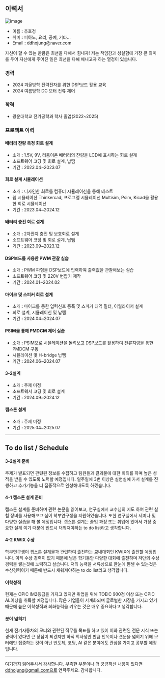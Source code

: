 ## 이력서
![image](https://github.com/user-attachments/assets/7653e694-0508-46ac-be56-154cdf8ca9de)

* 이름 : 추호정
* 취미 : 피아노, 요리, 공예, 기타...
* Email : ddhojung@naver.com

자신이 할 수 있는 만큼은 최선을 다해서 힘내자! 저는 책임감과 성실함에 가장 큰 의미를 두어 자신에게 주어진 일은 최선을 다해 해내고자 하는 열정이 있습니다.
### 경력
* 2024 겨울방학 전력전자를 위한 DSP보드 활용 교육  
* 2024 여름방학 DC 모터 전류 제어

### 학력
* 광운대학교 전기공학과 학사 졸업(2022~2025)

### 프로젝트 이력
#### 배터리 잔량 측정 회로 설계
* 소개 : 1.5V, 9V, 리튬이온 배터리의 잔량을 LCD에 표시하는 회로 설계
* 소프트웨어 코딩 및 회로 설계, 납땜
* 기간 : 2023.04~2023.07

#### 회로 설계 시뮬레이션
* 소개 : 디자인한 회로를 컴퓨터 시뮬레이션을 통해 테스트
* 웹 시뮬레이션 Thinkercad, 프로그램 시뮬레이션 Multisim, Psim, Kicad을 활용한 회로 시뮬레이션
* 기간 : 2023.04~2024.12

#### 배터리 충전 회로 설계
* 소개 : 2차전지 충전 및 보호회로 설계
* 소프트웨어 코딩 및 회로 설계, 납땜
* 기간 : 2023.09~2023.12

#### DSP보드를 사용한 PWM 관찰 실습
* 소개 : PWM 파형을 DSP보드에 입력하여 출력값을 관찰해보는 실습
* 소프트웨어 코딩 및 220V 변압기 제작
* 기간 : 2024.01~2024.02

#### 마이크 및 스피커 회로 설계
* 소개 : 마이크를 동한 입력신호 증폭 및 스피커 대역 필터, 이퀄라이저 설계
* 회로 설계, 시뮬레이션 및 납땜
* 기간 : 2024.04~2024.07

#### PSIM을 통해 PMDCM 제어 실습
* 소개 : PSIM으로 시뮬레이션을 돌려보고 DSP보드를 활용하여 전류지령을 통한 PMDCM 구동
* 시뮬레이션 및 H-bridge 납땜
* 기간 : 2024.06~2024.07

#### 3-2설계
* 소개 : 주제 미정
* 소프트웨서 코딩 및 회로 설계
* 기간 : 2024.09~2024.12

#### 캡스톤 설계
* 소개 : 주제 미정
* 기간 : 2025.04~2025.07

---
## To do list / Schedule
#### 3-2설계 준비
주제가 발표되면 관련된 정보를 수집하고 팀원들과 결과물에 대한 회의를 하며 높은 성적을 받을 수 있도록 노력할 예정입니다. 일주일에 3번 이상은 실험실에 가서 설계를 진행하고 추가기능을 더 집중적으로 완성해내도록 하겠습니다.

#### 4-1 캡스톤 설계 준비
캡스톤 설계를 준비하며 관련 논문을 읽어보고, 연구실에서 교수님의 지도 하여 관련 실험 장비를 사용해보고 싶어 학부연구생을 지원하였습니다. 또한 연구실에서 세미나 및 다양한 실습을 해 볼 예정입니다. 캡스톤 설계는 졸업 과정 또는 취업에 있어서 가장 중요한 설계 이기 때문에 반드시 채워져야하는 to do list라고 생각합니다.

#### 4-2 KWIX 수상
학부연구생이 캡스톤 설계물과 관련하여 출전하는 교내대회인 KWIX에 출전할 예정입니다. 아직 수상 경력이 없기 때문에 남은 학기동안 다양한 대회에 출전하며 저만의 수상경력을 쌓는것에 노력하고 싶습니다. 저의 능력을 서류상으로 한눈에 뽐낼 수 있는것은 수상경력이기 때문에 반드시 채워져야하는 to do list라고 생각합니다.

#### 어학성적
현재는 OPIC IM2등급을 가지고 있지만 취업을 위해 TOEIC 900점 이상 또는 OPIC AL이상을 취득할 예정입니다. 많은 기업들이 서계화되며 글로벌한 시장을 가지고 있기 때문에 높은 어학성적과 회화능력을 키우는 것은 매우 중요하다고 생각합니다.

#### 분야 넓히기
현재 전기자동차의 모터와 관련된 직무를 목표를 하고 있어 이와 관련된 전문 지식 또는 경력이 있다면 큰 장점이 되겠지만 하직 학사생인 만큼 안목이나 견문을 넓히기 위해 모터에만 집중하는 것이 아닌 반도체, 코딩, AI 같은 분야에도 관심을 가지고 공부할 예정입니다.

---
여기까지 읽어주셔서 감사합니다.
부족한 부분이나 더 궁금하신 내용이 있다면 ddhojung@gmail.com으로 연락주세요.
감사합니다.

